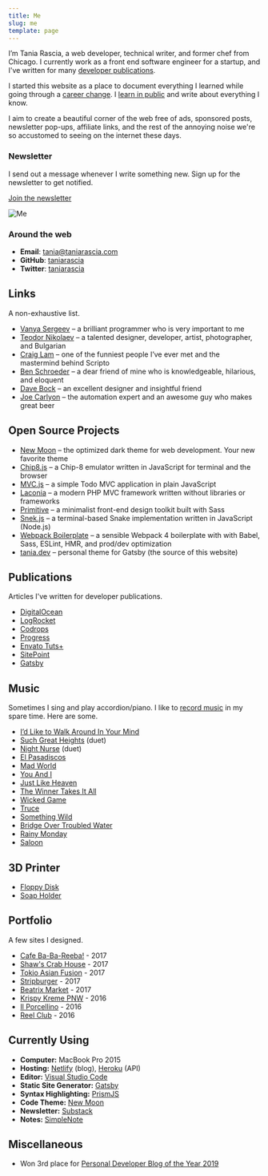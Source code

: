 ```yaml
---
title: Me
slug: me
template: page
---
```


I’m Tania Rascia, a web developer, technical writer, and former chef from Chicago. I currently work as a front end software engineer for a startup, and I've written for many [developer publications](/publications).

I started this website as a place to document everything I learned while going through a [career change](/how-i-made-a-career-change-into-web-development/). I [learn in public](/learn) and write about everything I know.

I aim to create a beautiful corner of the web free of ads, sponsored posts, newsletter pop-ups, affiliate links, and the rest of the annoying noise we're so accustomed to seeing on the internet these days.

### Newsletter

I send out a message whenever I write something new. Sign up for the newsletter to get notified.

<a class="button" href="https://taniarascia.substack.com">Join the newsletter</a>

![Me](../images/taniafull.jpg)

### Around the web

- **Email**: [tania@taniarascia.com](mailto:tania[AT]taniarascia[DOT]com)
- **GitHub**: [taniarascia](https://github.com/taniarascia)
- **Twitter**: [taniarascia](https://twitter.com/taniarascia)

## Links

A non-exhaustive list.

- [Vanya Sergeev](https://sergeev.io) – a brilliant programmer who is very important to me
- [Teodor Nikolaev](https://teodor.co/) – a talented designer, developer, artist, photographer, and Bulgarian
- [Craig Lam](http://craiglam.com/) – one of the funniest people I’ve ever met and the mastermind behind Scripto
- [Ben Schroeder](https://benschroeder.com/) – a dear friend of mine who is knowledgeable, hilarious, and eloquent
- [Dave Bock](https://dkbock.com/) – an excellent designer and insightful friend
- [Joe Carlyon](http://qualitytesting.tech/) – the automation expert and an awesome guy who makes great beer

## Open Source Projects

- [New Moon](https://github.com/taniarascia/new-moon) – the optimized dark theme for web development. Your new favorite theme
- [Chip8.js](https://github.com/taniarascia/chip8) – a Chip-8 emulator written in JavaScript for terminal and the browser
- [MVC.js](https://github.com/taniarascia/mvc) – a simple Todo MVC application in plain JavaScript
- [Laconia](https://github.com/taniarascia/laconia) – a modern PHP MVC framework written without libraries or frameworks
- [Primitive](https://github.com/taniarascia/primitive) – a minimalist front-end design toolkit built with Sass
- [Snek.js](https://github.com/taniarascia/snek) – a terminal-based Snake implementation written in JavaScript (Node.js)
- [Webpack Boilerplate](https://github.com/taniarascia/webpack-boilerplate) – a sensible Webpack 4 boilerplate with with Babel, Sass, ESLint, HMR, and prod/dev optimization
- [tania.dev](https://github.com/taniarascia/taniarascia.com) – personal theme for Gatsby (the source of this website)

## Publications

Articles I've written for developer publications.

- [DigitalOcean](/publications/#DigitalOcean)
- [LogRocket](/publications/#LogRocket)
- [Codrops](/publications/#Codrops)
- [Progress](/publications/#Progress)
- [Envato Tuts+](/publications/#EnvatoTuts+)
- [SitePoint](/publications/#SitePoint)
- [Gatsby](/publications/#Gatsby)

## Music

Sometimes I sing and play accordion/piano. I like to [record music](https://soundcloud.com/ivoryandivory) in my spare time. Here are some.

- [I’d Like to Walk Around In Your Mind](https://soundcloud.com/ivoryandivory/id-like-to-walk-around-in-your-mind)
- [Such Great Heights](https://soundcloud.com/john-termaat/such-great-heights) (duet)
- [Night Nurse](https://soundcloud.com/john-termaat/night-nurse) (duet)
- [El Pasadiscos](https://soundcloud.com/ivoryandivory/el-pasadiscos)
- [Mad World](https://soundcloud.com/ivoryandivory/mad-world)
- [You And I](https://soundcloud.com/ivoryandivory/you-and-i)
- [Just Like Heaven](https://soundcloud.com/ivoryandivory/just-like-heaven)
- [The Winner Takes It All](https://soundcloud.com/ivoryandivory/the-winner-takes-it-all)
- [Wicked Game](https://soundcloud.com/ivoryandivory/wicked-game)
- [Truce](https://soundcloud.com/ivoryandivory/truce)
- [Something Wild](https://soundcloud.com/ivoryandivory/something-wild)
- [Bridge Over Troubled Water](https://soundcloud.com/ivoryandivory/bridge-over-troubled-water)
- [Rainy Monday](https://soundcloud.com/ivoryandivory/rainy-monday)
- [Saloon](https://soundcloud.com/ivoryandivory/saloon)

## 3D Printer

- [Floppy Disk](https://github.com/taniarascia/3d#floppy-disk)
- [Soap Holder](https://github.com/taniarascia/3d#soap-holder)

## Portfolio

A few sites I designed.

- [Cafe Ba-Ba-Reeba!](https://www.cafebabareeba.com/) - 2017
- [Shaw's Crab House](https://www.shawscrabhouse.com) - 2017
- [Tokio Asian Fusion](https://www.tokioasianfusion.com/) - 2017
- [Stripburger](https://www.stripburger.com/) - 2017
- [Beatrix Market](https://www.beatrixrestaurants.com/) - 2017
- [Krispy Kreme PNW](https://www.krispykremepacificnw.com/) - 2016
- [Il Porcellino](https://www.ilporcellinochicago.com/) - 2016
- [Reel Club](http://reel-club.com/) - 2016

## Currently Using

- **Computer:** MacBook Pro 2015
- **Hosting:** [Netlify](https://netlify.com) (blog), [Heroku](https://heroku.com) (API)
- **Editor:** [Visual Studio Code](https://code.visualstudio.com/)
- **Static Site Generator:** [Gatsby](https://gatsbyjs.org)
- **Syntax Highlighting:** [PrismJS](http://prismjs.com/)
- **Code Theme:** [New Moon](https://taniarascia.github.io/new-moon)
- **Newsletter:** [Substack](https://substack.com)
- **Notes:** [SimpleNote](https://simplenote.com/)

## Miscellaneous

- Won 3rd place for [Personal Developer Blog of the Year 2019](https://hackernoon.com/personal-developer-blog-of-the-year-hacker-noon-noonies-awards-2019-hz2tu32ql)
